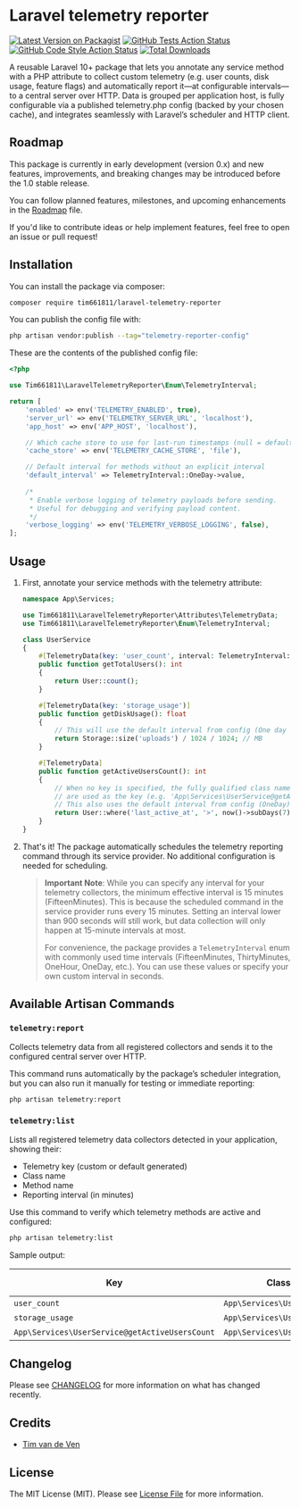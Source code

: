 # Laravel telemetry reporter

[![Latest Version on Packagist](https://img.shields.io/packagist/v/tim661811/laravel-telemetry-reporter.svg?style=flat-square)](https://packagist.org/packages/tim661811/laravel-telemetry-reporter)
[![GitHub Tests Action Status](https://img.shields.io/github/actions/workflow/status/tim661811/laravel-telemetry-reporter/run-tests.yml?branch=main&label=tests&style=flat-square)](https://github.com/tim661811/laravel-telemetry-reporter/actions?query=workflow%3Arun-tests+branch%3Amain)
[![GitHub Code Style Action Status](https://img.shields.io/github/actions/workflow/status/tim661811/laravel-telemetry-reporter/fix-php-code-style-issues.yml?branch=main&label=code%20style&style=flat-square)](https://github.com/tim661811/laravel-telemetry-reporter/actions?query=workflow%3A"Fix+PHP+code+style+issues"+branch%3Amain)
[![Total Downloads](https://img.shields.io/packagist/dt/tim661811/laravel-telemetry-reporter.svg?style=flat-square)](https://packagist.org/packages/tim661811/laravel-telemetry-reporter)

A reusable Laravel 10+ package that lets you annotate any service method with a PHP attribute to collect custom telemetry (e.g. user counts, disk usage, feature flags) and automatically report it—at
configurable intervals—to a central server over HTTP. Data is grouped per application host, is fully configurable via a published telemetry.php config (backed by your chosen cache), and integrates
seamlessly with Laravel’s scheduler and HTTP client.

## Roadmap

This package is currently in early development (version 0.x) and new features, improvements, and breaking changes may be introduced before the 1.0 stable release.

You can follow planned features, milestones, and upcoming enhancements in the [Roadmap](ROADMAP.md) file.

If you'd like to contribute ideas or help implement features, feel free to open an issue or pull request!

## Installation

You can install the package via composer:

```bash
composer require tim661811/laravel-telemetry-reporter
```

You can publish the config file with:

```bash
php artisan vendor:publish --tag="telemetry-reporter-config"
```

These are the contents of the published config file:

```php
<?php

use Tim661811\LaravelTelemetryReporter\Enum\TelemetryInterval;

return [
    'enabled' => env('TELEMETRY_ENABLED', true),
    'server_url' => env('TELEMETRY_SERVER_URL', 'localhost'),
    'app_host' => env('APP_HOST', 'localhost'),

    // Which cache store to use for last-run timestamps (null = default)
    'cache_store' => env('TELEMETRY_CACHE_STORE', 'file'),

    // Default interval for methods without an explicit interval
    'default_interval' => TelemetryInterval::OneDay->value,
    
    /*
     * Enable verbose logging of telemetry payloads before sending.
     * Useful for debugging and verifying payload content.
     */
    'verbose_logging' => env('TELEMETRY_VERBOSE_LOGGING', false),
];
```

## Usage

1. First, annotate your service methods with the telemetry attribute:

    ```php
    namespace App\Services;
    
    use Tim661811\LaravelTelemetryReporter\Attributes\TelemetryData;
    use Tim661811\LaravelTelemetryReporter\Enum\TelemetryInterval;
    
    class UserService
    {
        #[TelemetryData(key: 'user_count', interval: TelemetryInterval::OneHour)]
        public function getTotalUsers(): int
        {
            return User::count();
        }
    
        #[TelemetryData(key: 'storage_usage')]
        public function getDiskUsage(): float
        {
            // This will use the default interval from config (One day by default)
            return Storage::size('uploads') / 1024 / 1024; // MB
        }
    
        #[TelemetryData]
        public function getActiveUsersCount(): int
        {
            // When no key is specified, the fully qualified class name and method name
            // are used as the key (e.g. 'App\Services\UserService@getActiveUsersCount')
            // This also uses the default interval from config (OneDay)
            return User::where('last_active_at', '>', now()->subDays(7))->count();
        }
    }
    ```

2. That's it! The package automatically schedules the telemetry reporting command through its service provider. No additional configuration is needed for scheduling.

   > **Important Note**: While you can specify any interval for your telemetry collectors, the minimum effective interval is 15 minutes (FifteenMinutes). This is because the scheduled command in the
   > service provider runs every 15 minutes. Setting an interval lower than 900 seconds will still work, but data collection will only happen at 15-minute intervals at most.
   >
   > For convenience, the package provides a `TelemetryInterval` enum with commonly used time intervals (FifteenMinutes, ThirtyMinutes, OneHour, OneDay, etc.). You can use these values or specify your
   > own custom interval in seconds.

## Available Artisan Commands

### `telemetry:report`

Collects telemetry data from all registered collectors and sends it to the configured central server over HTTP.

This command runs automatically by the package’s scheduler integration, but you can also run it manually for testing or immediate reporting:

```bash
php artisan telemetry:report
```

### `telemetry:list`

Lists all registered telemetry data collectors detected in your application, showing their:

* Telemetry key (custom or default generated)
* Class name
* Method name
* Reporting interval (in minutes)

Use this command to verify which telemetry methods are active and configured:

```bash
php artisan telemetry:list
```

Sample output:

| Key                                            | Class                      | Method                | Interval (minutes) |
|------------------------------------------------|----------------------------|-----------------------|--------------------|
| `user_count`                                   | `App\Services\UserService` | `getTotalUsers`       | 60                 |
| `storage_usage`                                | `App\Services\UserService` | `getDiskUsage`        | 1440               |
| `App\Services\UserService@getActiveUsersCount` | `App\Services\UserService` | `getActiveUsersCount` | 1440               |

## Changelog

Please see [CHANGELOG](CHANGELOG.md) for more information on what has changed recently.

## Credits

- [Tim van de Ven](https://github.com/tim661811)

## License

The MIT License (MIT). Please see [License File](LICENSE.md) for more information.

